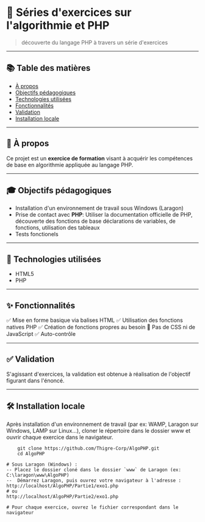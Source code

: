 # 🎯 Séries d'exercices sur l'algorithmie et PHP

> découverte du langage PHP à travers un série d'exercices

---

## 📚 Table des matières

- [À propos](#à-propos)
- [Objectifs pédagogiques](#objectifs-pédagogiques)
- [Technologies utilisées](#technologies-utilisées)
- [Fonctionnalités](#fonctionnalités)
- [Validation](#validation)
- [Installation locale](#installation-locale)

---

## 🧠 À propos

Ce projet est un **exercice de formation** visant à acquérir les compétences de base en algorithmie appliquée au langage PHP.

---

## 🎓 Objectifs pédagogiques

- Installation d'un environnement de travail sous Windows (Laragon)
- Prise de contact avec **PHP**: Utiliser la documentation officielle de PHP, découverte des fonctions de base
déclarations de variables, de fonctions, utilisation des tableaux
- Tests fonctionels

---

## 🧰 Technologies utilisées

- HTML5
- PHP

---

## ✨ Fonctionnalités

✅ Mise en forme basique via balises HTML
✅ Utilisation des fonctions natives PHP
✅ Création de fonctions propres au besoin
🚫 Pas de CSS ni de JavaScript
✅ Auto-contrôle

---

## ✅ Validation

S'agissant d'exercices, la validation est obtenue à réalisation de l'objectif figurant dans l'énoncé.

---

## 🛠️ Installation locale

Après installation d'un environnement de travail (par ex: WAMP, Laragon sur Windows, LAMP sur Linux...), cloner le répertoire dans le dossier www et ouvrir chaque exercice dans le navigateur.

```
    git clone https://github.com/Thigre-Corp/AlgoPHP.git
    cd AlgoPHP
```

    # Sous Laragon (Windows) :
    -- Placez le dossier cloné dans le dossier `www` de Laragon (ex: C:\laragon\www\AlgoPHP)
    --  Démarrez Laragon, puis ouvrez votre navigateur à l'adresse :
    http://localhost/AlgoPHP/Partie1/exo1.php
    # ou
    http://localhost/AlgoPHP/Partie2/exo1.php

    # Pour chaque exercice, ouvrez le fichier correspondant dans le navigateur
